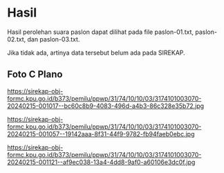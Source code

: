 # Hasil

Hasil perolehan suara paslon dapat dilihat pada file paslon-01.txt, paslon-02.txt, dan paslon-03.txt.

Jika tidak ada, artinya data tersebut belum ada pada SIREKAP.

## Foto C Plano

https://sirekap-obj-formc.kpu.go.id/b373/pemilu/ppwp/31/74/10/10/03/3174101003070-20240215-001017--bc60c8b9-4083-496d-a4b3-86c328e35b72.jpg

https://sirekap-obj-formc.kpu.go.id/b373/pemilu/ppwp/31/74/10/10/03/3174101003070-20240215-001057--19142aaa-8f31-44f9-9782-fb94faeb0ebc.jpg

https://sirekap-obj-formc.kpu.go.id/b373/pemilu/ppwp/31/74/10/10/03/3174101003070-20240215-001121--af9ec038-13a4-4dd8-9af0-a60106e3dc0f.jpg

